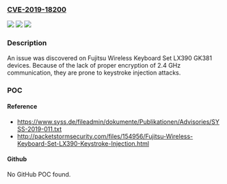 ### [CVE-2019-18200](https://cve.mitre.org/cgi-bin/cvename.cgi?name=CVE-2019-18200)
![](https://img.shields.io/static/v1?label=Product&message=n%2Fa&color=blue)
![](https://img.shields.io/static/v1?label=Version&message=n%2Fa&color=blue)
![](https://img.shields.io/static/v1?label=Vulnerability&message=n%2Fa&color=brighgreen)

### Description

An issue was discovered on Fujitsu Wireless Keyboard Set LX390 GK381 devices. Because of the lack of proper encryption of 2.4 GHz communication, they are prone to keystroke injection attacks.

### POC

#### Reference
- https://www.syss.de/fileadmin/dokumente/Publikationen/Advisories/SYSS-2019-011.txt
- http://packetstormsecurity.com/files/154956/Fujitsu-Wireless-Keyboard-Set-LX390-Keystroke-Injection.html

#### Github
No GitHub POC found.

